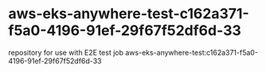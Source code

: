 # aws-eks-anywhere-test-c162a371-f5a0-4196-91ef-29f67f52df6d-33
repository for use with E2E test job aws-eks-anywhere-test:c162a371-f5a0-4196-91ef-29f67f52df6d-33
